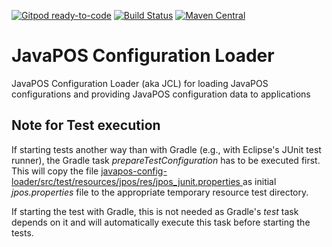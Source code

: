 [![Gitpod ready-to-code](https://img.shields.io/badge/Gitpod-ready--to--code-blue?logo=gitpod)](https://gitpod.io/#https://github.com/JavaPOSWorkingGroup/javapos-config-loader)
[![Build Status](https://github.com/JavaPOSWorkingGroup/javapos-config-loader/actions/workflows/build.yml/badge.svg)](https://github.com/JavaPOSWorkingGroup/javapos-config-loader/actions)
[![Maven Central](https://maven-badges.herokuapp.com/maven-central/org.javapos/javapos-config-loader/badge.svg)](https://maven-badges.herokuapp.com/maven-central/org.javapos/javapos-config-loader/)

JavaPOS Configuration Loader 
============================

JavaPOS Configuration Loader (aka JCL) for loading JavaPOS configurations and providing JavaPOS configuration data to applications

## Note for Test execution

If starting tests another way than with Gradle (e.g., with Eclipse's JUnit test runner), the Gradle task *prepareTestConfiguration* has 
to be executed first. This will copy the file [ javapos-config-loader/src/test/resources/jpos/res/jpos_junit.properties ](src/test/resources/jpos/res/jpos_junit.properties)
as initial *jpos.properties* file to the appropriate temporary resource test directory.

If starting the test with Gradle, this is not needed as Gradle's *test* task depends on it and will automatically execute this task before 
starting the tests.

